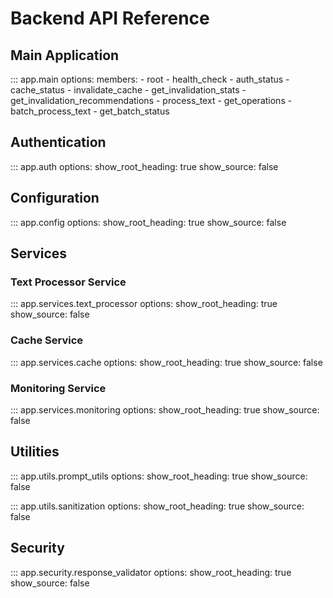 # Backend API Reference

## Main Application

::: app.main
    options:
        members:
            - root
            - health_check
            - auth_status
            - cache_status
            - invalidate_cache
            - get_invalidation_stats
            - get_invalidation_recommendations
            - process_text
            - get_operations
            - batch_process_text
            - get_batch_status

## Authentication

::: app.auth
    options:
        show_root_heading: true
        show_source: false

## Configuration

::: app.config
    options:
        show_root_heading: true
        show_source: false

## Services

### Text Processor Service

::: app.services.text_processor
    options:
        show_root_heading: true
        show_source: false

### Cache Service

::: app.services.cache
    options:
        show_root_heading: true
        show_source: false

### Monitoring Service

::: app.services.monitoring
    options:
        show_root_heading: true
        show_source: false

## Utilities

::: app.utils.prompt_utils
    options:
        show_root_heading: true
        show_source: false

::: app.utils.sanitization
    options:
        show_root_heading: true
        show_source: false

## Security

::: app.security.response_validator
    options:
        show_root_heading: true
        show_source: false